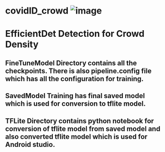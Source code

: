 # covidID_crowd  ![image](https://user-images.githubusercontent.com/11790686/84209024-e9432080-aa69-11ea-966d-fd39f88394f8.png)

# EfficientDet Detection for Crowd Density

## FineTuneModel Directory contains all the checkpoints. There is also pipeline.config file which has all the configuration for training.

## SavedModel Training has final saved model which is used for conversion to tflite model.

## TFLite Directory contains python notebook for conversion of tflite model from saved model and also converted tflite model which is used for Android studio.
